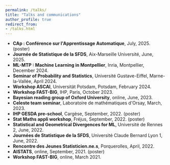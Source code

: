 ```yaml
---
permalink: /talks/
title: "Talks and communications"
author_profile: true
redirect_from: 
- /talks.html
---
```

- **CAp : Conférence sur l'Apprentissage Automatique**, July, 2025. (poster)
- **Journée de Statistique de la SFDS**, Aix-Marseille Université, June, 2025.
- **ML-MTP : Machine Learning in Montpellier**, Inria, Montpellier, December 2024.
- **Seminar of Probability and Statistics**, Université Gustave-Eiffel, Marne-la-Vallée, April 2024.
- **Workshop ASCAI**, Universität Potsdam, Potsdam, February 2024.
- **Workshop FAST-BIG**, IHP, Paris, October 2023.
- **Bayesian reading group of Oxford University**, online, June, 2023.
- **Celeste team seminar**, Laboratoire de mathématiques d'Orsay, March, 2023.
- **IHP GESDA pre-school**, Cargèse, September, 2022. (poster)
- **Stat Maths appli workshop**, Fréjus, September, 2022. (poster)
- **Statistical and Geometrical Divergences for ML**, Université de Rennes 2, June, 2022.
- **Journées de Statistique de la SFDS**, Université Claude Bernard Lyon 1, June, 2022.
- **Rencontre des Jeunes Statisticien.ne.s**, Porquerolles, April, 2022.
- **AISTATS**, online, September, 2021. (poster)
- **Workshop FAST-BIG**, online, March 2021.